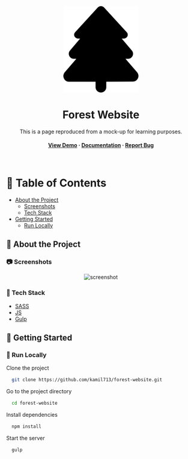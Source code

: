 <div align="center">

  <img src="./dist/img/treeSvg.svg" alt="logo" width="200" height="auto" />
  <h1>Forest Website</h1>
  
  <p>
    This is a page reproduced from a mock-up for learning purposes.
  </p>
  
  
<h4>
    <a href="https://github.com/kamil713/forest-website.git">View Demo</a>
  <span> · </span>
    <a href="https://github.com/kamil713/forest-website.git">Documentation</a>
  <span> · </span>
    <a href="https://github.com/kamil713/forest-website.git">Report Bug</a>
</div>

<br />

<!-- Table of Contents -->
# :notebook_with_decorative_cover: Table of Contents

- [About the Project](#star2-about-the-project)
  * [Screenshots](#camera-screenshots)
  * [Tech Stack](#space_invader-tech-stack)
- [Getting Started](#toolbox-getting-started)
  * [Run Locally](#running-run-locally)


<!-- About the Project -->
## :star2: About the Project


<!-- Screenshots -->
### :camera: Screenshots

<div align="center"> 
  <img src="./dist/img/screenshotForestGroup" alt="screenshot" />
</div>


<!-- TechStack -->
### :space_invader: Tech Stack

  <ul>
    <li><a href="https://sass-lang.com/">SASS</a></li>
    <li><a href="https://developer.mozilla.org/en-US/docs/Web/JavaScript">JS</a></li>
    <li><a href="https://gulpjs.com/">Gulp</a></li>
  </ul>


<!-- Getting Started -->
## 	:toolbox: Getting Started

<!-- Run Locally -->
### :running: Run Locally

Clone the project

```bash
  git clone https://github.com/kamil713/forest-website.git
```

Go to the project directory

```bash
  cd forest-website
```

Install dependencies

```bash
  npm install
```

Start the server

```bash
  gulp
```